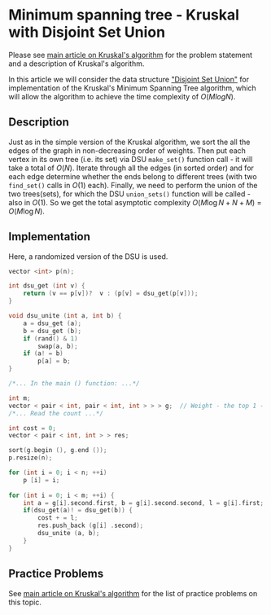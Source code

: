 <!--?title Minimum spanning tree - Kruskal with Disjoint Set Union -->

# Minimum spanning tree - Kruskal with Disjoint Set Union

Please see [main article on Kruskal's algorithm](./graph/mst_kruskal.html) for the problem statement and a description of Kruskal's algorithm.

In this article we will consider the data structure ["Disjoint Set Union"](./data_structures/disjoint_set_union.html) for implementation of the Kruskal's Minimum Spanning Tree algorithm, which will allow the algorithm to achieve the time complexity of $O(M log N)$.

## Description

Just as in the simple version of the Kruskal algorithm, we sort the all the edges of the graph in non-decreasing order of weights. Then put each vertex in its own tree (i.e. its set) via DSU `make_set()` function call - it will take a total of $O(N)$. Iterate through all the edges (in sorted order) and for each edge determine whether the ends belong to different trees (with two `find_set()` calls in $O(1)$ each). Finally, we need to perform the union of the two trees(sets), for which the DSU `union_sets()` function will be called - also in $O(1)$. So we get the total asymptotic complexity $O(M \log N + N + M)$ = $O(M \log N)$.

## Implementation

Here, a randomized version of the DSU is used.

```cpp
vector <int> p(n);

int dsu_get (int v) {
    return (v == p[v])?  v : (p[v] = dsu_get(p[v]));
}

void dsu_unite (int a, int b) {
    a = dsu_get (a);
    b = dsu_get (b);
    if (rand() & 1)
        swap(a, b);
    if (a! = b)
        p[a] = b;
}

/*... In the main () function: ...*/

int m;
vector < pair < int, pair < int, int > > > g;  // Weight - the top 1 - top 2
/*... Read the count ...*/

int cost = 0;
vector < pair < int, int > > res;

sort(g.begin (), g.end ());
p.resize(n);

for (int i = 0; i < n; ++i)
    p [i] = i;
    
for (int i = 0; i < m; ++i) {
    int a = g[i].second.first, b = g[i].second.second, l = g[i].first;
    if(dsu_get(a)! = dsu_get(b)) {
        cost + = l;
        res.push_back (g[i] .second);
        dsu_unite (a, b);
    }
}
```

## Practice Problems

See [main article on Kruskal's algorithm](./graph/mst_kruskal.html) for the list of practice problems on this topic.
